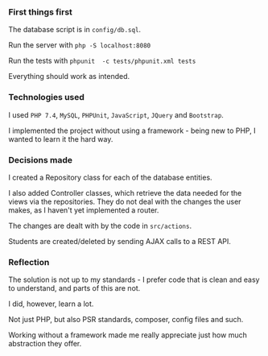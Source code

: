 
### First things first

The database script is in `config/db.sql`.

Run the server with `php -S localhost:8080`

Run the tests with `phpunit  -c tests/phpunit.xml tests`

Everything should work as intended.

### Technologies used

I used `PHP 7.4`, `MySQL`, `PHPUnit`, `JavaScript`, `JQuery` and `Bootstrap`.

I implemented the project without using a framework - being new to PHP, I wanted to learn it the hard way.

### Decisions made

I created a Repository class for each of the database entities. 

I also added Controller classes, which retrieve the data needed for the views via the repositories. They do not deal with the changes the user makes, as I haven't yet implemented a router.

The changes are dealt with by the code in `src/actions`.

Students are created/deleted by sending AJAX calls to a REST API.

### Reflection

The solution is not up to my standards - I prefer code that is clean and easy to understand, and parts of this are not.

I did, however, learn a lot. 

Not just PHP, but also PSR standards, composer, config files and such.

Working without a framework made me really appreciate just how much abstraction they offer.
